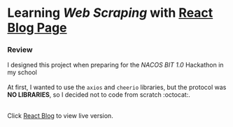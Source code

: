 # Learning _Web Scraping_ with [React Blog Page](https://react.dev/blog)

### Review

I designed this project when preparing for the _NACOS BIT 1.0_ Hackathon in my school <br><br>
At first, I wanted to use the `axios` and `cheerio` libraries, but the protocol was **NO LIBRARIES**, so I decided not to code from scratch :octocat:.
<br><br>

Click [React Blog](https://react-blogger.vercel.app) to view live version.
